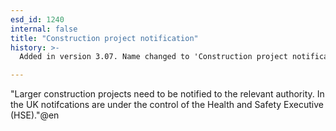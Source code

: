 ```yaml
---
esd_id: 1240
internal: false
title: "Construction project notification"
history: >-
  Added in version 3.07. Name changed to 'Construction project notification' in version 4.00.

---
```


"Larger construction projects need to be notified to the relevant authority.
In the UK notifcations are under the control of the Health and Safety Executive (HSE)."@en

